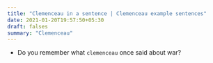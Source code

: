 ```yaml
---
title: "Clemenceau in a sentence | Clemenceau example sentences"
date: 2021-01-20T19:57:50+05:30
draft: falses
summary: "Clemenceau"
---
```

- Do you remember what `clemenceau` once said about war?
                 
